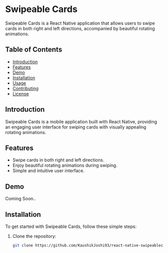 # Swipeable Cards

Swipeable Cards is a React Native application that allows users to swipe cards in both right and left directions, accompanied by beautiful rotating animations.

## Table of Contents
- [Introduction](#introduction)
- [Features](#features)
- [Demo](#demo)
- [Installation](#installation)
- [Usage](#usage)
- [Contributing](#contributing)
- [License](#license)

## Introduction

Swipeable Cards is a mobile application built with React Native, providing an engaging user interface for swiping cards with visually appealing rotating animations.

## Features

- Swipe cards in both right and left directions.
- Enjoy beautiful rotating animations during swiping.
- Simple and intuitive user interface.

## Demo

Coming Soon..

## Installation

To get started with Swipeable Cards, follow these simple steps:

1. Clone the repository:
   ```bash
   git clone https://github.com/KaushikJoshi93/react-native-swipeablecards.git
